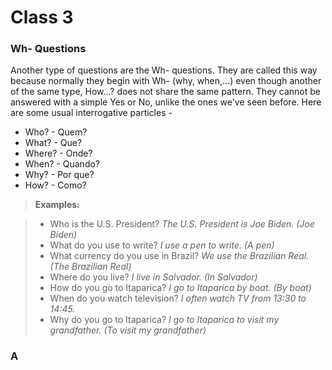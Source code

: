 # Class 3

### Wh- Questions

Another type of questions are the Wh- questions. They are called this way because normally they begin with Wh- (why, when,...) even though another of the same type, How...? does not share the same pattern. They cannot be answered with a simple Yes or No, unlike the ones we've seen before. Here are some usual interrogative particles -

* Who? - Quem?
* What? - Que?
* Where? - Onde?
* When? - Quando?
* Why? - Por que?
* How? - Como?

> **Examples:**

> * Who is the U.S. President? _The U.S. President is Joe Biden. (Joe Biden)_
> * What do you use to write? _I use a pen to write. (A pen)_ 
> * What currency do you use in Brazil? _We use the Brazilian Real. (The Brazilian Real)_
> * Where do you live? _I live in Salvador. (In Salvador)_
> * How do you go to Itaparica? _I go to Itaparica by boat. (By boat)_
> * When do you watch television? _I often watch TV from 13:30 to 14:45._
> * Why do you go to Itaparica? _I go to Itaparica to visit my grandfather. (To visit my grandfather)_

### A
